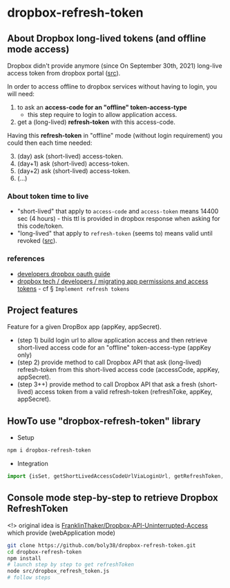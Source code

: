 # dropbox-refresh-token

## About Dropbox long-lived tokens (and offline mode access)
Dropbox didn't provide anymore (since On September 30th, 2021) long-live access token from dropbox portal ([src](https://dropbox.tech/developers/migrating-app-permissions-and-access-tokens#retiring-legacy-tokens)).

In order to access offline to dropbox services without having to login, you will need:
1) to ask an **access-code for an "offline" token-access-type** 
   - this step require to login to allow application access.
2) get a (long-lived) **refresh-token** with this access-code.

Having this **refresh-token** in "offline" mode (without login requirement) you could then each time needed:

3) (day) ask (short-lived) access-token.
4) (day+1) ask (short-lived) access-token.
5) (day+2) ask (short-lived) access-token.
6) (...)

### About token time to live
- "short-lived" that apply to `access-code` and `access-token` means 14400 sec (4 hours) - this ttl is provided in dropbox response when asking for this code/token.
- "long-lived" that apply to `refresh-token` (seems to) means valid until revoked ([src](https://www.dropboxforum.com/t5/Dropbox-API-Support-Feedback/Refresh-token-expiration/m-p/455036/highlight/true#M23478)).


### references
- [developers dropbox oauth guide](https://developers.dropbox.com/fr-fr/oauth-guide)
- [dropbox tech / developers / migrating app permissions and access tokens](https://dropbox.tech/developers/migrating-app-permissions-and-access-tokens#retiring-legacy-tokens) - cf § `Implement refresh tokens`

## Project features
Feature for a given DropBox app (appKey, appSecret).
- (step 1) build login url  to allow application access and then retrieve short-lived access code for an "offline" token-access-type (appKey only)
- (step 2) provide method to call Dropbox API that ask (long-lived) refresh-token from this short-lived access code (accessCode, appKey, appSecret).
- (step 3++) provide method to call Dropbox API that ask a fresh (short-lived) access token from a valid refresh-token (refreshToke, appKey, appSecret).

## HowTo use "dropbox-refresh-token" library

- Setup
````bash
npm i dropbox-refresh-token
````

- Integration
````javascript
import {isSet, getShortLivedAccessCodeUrlViaLoginUrl, getRefreshToken, refreshAccessToken} from "dropbox-refresh-token";
````

## Console mode step-by-step to retrieve Dropbox RefreshToken

<!> original idea is [FranklinThaker/Dropbox-API-Uninterrupted-Access](https://github.com/FranklinThaker/Dropbox-API-Uninterrupted-Access) which provide (webApplication mode)

````bash
git clone https://github.com/boly38/dropbox-refresh-token.git
cd dropbox-refresh-token
npm install
# launch step by step to get refreshToken
node src/dropbox_refresh_token.js
# follow steps
````